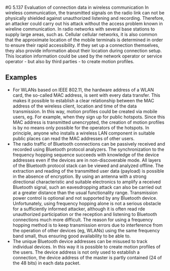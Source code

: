 #G 5.137 Evaluation of connection data in wireless communication
In wireless communication, the transmitted signals on the radio link can not be physically shielded against unauthorized listening and recording. Therefore, an attacker could carry out his attack without the access problem known in wireline communication. In radio networks with several base stations to supply large areas, such as. Cellular cellular networks, it is also common that the approximate location of the mobile terminals is determined in order to ensure their rapid accessibility. If they set up a connection themselves, they also provide information about their location during connection setup. This location information could be used by the network operator or service operator - but also by third parties - to create motion profiles.



## Examples 
* For WLANs based on IEEE 802.11, the hardware address of a WLAN card, the so-called MAC address, is sent with every data transfer. This makes it possible to establish a clear relationship between the MAC address of the wireless client, location and time of the data transmission. In this way, motion profiles could be created via mobile users, eg. For example, when they sign up for public hotspots. Since this MAC address is transmitted unencrypted, the creation of motion profiles is by no means only possible for the operators of the hotspots. In principle, anyone who installs a wireless LAN component in suitable public places can read the MAC addresses of other users.
* The radio traffic of Bluetooth connections can be passively received and recorded using Bluetooth protocol analyzers. The synchronization to the frequency hopping sequence succeeds with knowledge of the device addresses even if the devices are in non-discoverable mode. All layers of the Bluetooth protocol stack can be viewed and analyzed offline. The extraction and reading of the transmitted user data (payload) is possible in the absence of encryption. By using an antenna with a strong directional characteristic and suitable electronics to amplify a received Bluetooth signal, such an eavesdropping attack can also be carried out at a greater distance than the usual functionality range. Transmission power control is optional and not supported by any Bluetooth device. Unfortunately, using frequency hopping alone is not a serious obstacle for a sufficiently informed attacker, although it is often read rde unauthorized participation or the reception and listening to Bluetooth connections much more difficult. The reason for using a frequency hopping method is to keep transmission errors due to interference from the operation of other devices (eg, WLANs) using the same frequency band small, thus ensuring good availability to be able to.
* The unique Bluetooth device addresses can be misused to track individual devices. In this way it is possible to create motion profiles of the users. The device address is not only used to establish a connection, the device address of the master is partly contained (24 of the 48 bits) in each data packet.




